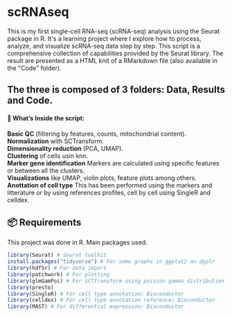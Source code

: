 # scRNAseq
This is my first single-cell RNA-seq (scRNA-seq) analysis using the Seurat package in R. It's a learning project where I explore how to process, analyze, and visualize scRNA-seq data step by step.
This script is a comprehensive collection of capabilities provided by the Seurat library.
The result are presented as a HTML knit of a RMarkdown file (also available in the "Code" folder).

## The three is composed of 3 folders: Data, Results and Code.

#### 📂 What’s Inside the script:

**Basic QC** (filtering by features, counts, mitochondrial content).<br>
 **Normalization** with SCTransform.<br>
 **Dimensionality reduction** (PCA, UMAP).<br>
 **Clustering** of cells usin knn.<br>
 **Marker gene identification** Markers are calculated using specific features or between all the clusters.<br>
 **Visualizations** like UMAP, violin plots, feature plots among others.<br>
 **Anottation of cell type** This has been performed using the markers and litterature or by using references profiles, cell by cell using SingleR and celldex.<br>




## 📦 Requirements

This project was done in R. Main packages used:

```r
library(Seurat) # Seurat toolkit
install.packages("tidyverse") # For some graphs in ggplot2 an dyplr
library(hdf5r) # For data import
library(patchwork) # For plotting
library(glmGamPoi) # For SCTtransform using poisson gamma distribution
library(presto)
library(SingleR) # For cell type annotation; Bioconductor
library(celldex) # For cell type annotation reference; Bioconductor
library(MAST) # For differential expression; Bioconductor
```
